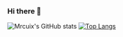 ### Hi there 👋

<!--
**mrcuix/mrcuix** is a ✨ _special_ ✨ repository because its `README.md` (this file) appears on your GitHub profile.

Here are some ideas to get you started:

- 🔭 I’m currently working on ...
- 🌱 I’m currently learning ...
- 👯 I’m looking to collaborate on ...
- 🤔 I’m looking for help with ...
- 💬 Ask me about ...
- 📫 How to reach me: ...
- 😄 Pronouns: ...
- ⚡ Fun fact: ...
-->


![Mrcuix's GitHub stats](https://github-readme-stats.vercel.app/api?username=mrcuix&count_private=true&show_icons=true&include_all_commits=true&hide_title=true) 
[![Top Langs](https://github-readme-stats.vercel.app/api/top-langs/?username=mrcuix&layout=compact)](https://github.com/anuraghazra/github-readme-stats)  


